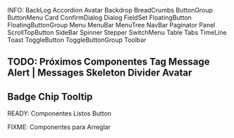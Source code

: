 INFO: BackLog
Accordion
Avatar
Backdrop
BreadCrumbs
ButtonGroup
ButtonMenu
Card
ConfirmDialog
Dialog
FieldSet
FloatingButton
FloatingButtonGroup
Menu
MenuBar
MenuTree
NavBar
Paginator
Panel
ScrollTopButton
SideBar
Spinner
Stepper
SwitchMenu
Table
Tabs
TimeLine
Toast
ToggleButton
ToggleButtonGroup
Toolbar

 
TODO: Próximos Componentes
Tag
Message
Alert | Messages
Skeleton
Divider
Avatar
-
Badge
Chip
Tooltip
-

READY: Componentes Listos
Button


FIXME: Componentes para Arreglar